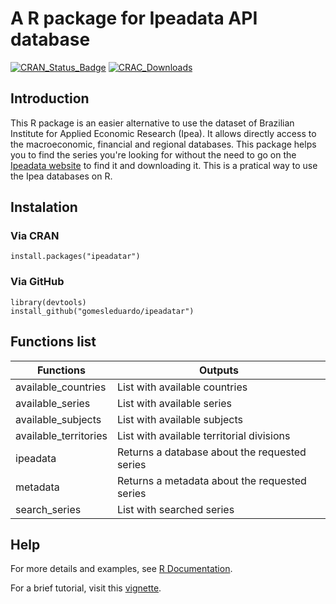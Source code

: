 # A R package for Ipeadata API database 

[![CRAN\_Status\_Badge](https://www.r-pkg.org/badges/version/ipeadatar)](https://CRAN.R-project.org/package=ipeadatar) [![CRAC\_Downloads](https://cranlogs.r-pkg.org/badges/grand-total/ipeadatar)](https://CRAN.R-project.org/package=ipeadatar)

## Introduction

This R package is an easier alternative to use the dataset of Brazilian Institute for Applied Economic Research (Ipea). It allows directly access to the macroeconomic, financial and regional databases. This package helps you to find the series you're looking for without the need to go on the [Ipeadata website](http://ipeadata.gov.br/) to find it and downloading it. This is a pratical way to use the Ipea databases on R.

## Instalation

### Via CRAN
```{r, eval = FALSE}
install.packages("ipeadatar")
```

### Via GitHub
```{r, eval = FALSE}
library(devtools)
install_github("gomesleduardo/ipeadatar")
```

## Functions list

  |       Functions       |                     Outputs                    |
  |-----------------------|------------------------------------------------|
  | available_countries   |  List with available countries                 |
  | available_series      |  List with available series                    |
  | available_subjects    |  List with available subjects                  |
  | available_territories |  List with available territorial divisions     |
  | ipeadata              |  Returns a database about the requested series |
  | metadata              |  Returns a metadata about the requested series |
  | search_series         |  List with searched series                     |

## Help

For more details and examples, see [R Documentation](https://cran.r-project.org/web/packages/ipeadatar/ipeadatar.pdf).

For a brief tutorial, visit this [vignette](https://gomesleduardo.000webhostapp.com/ipeadatar_tutorial.html).
